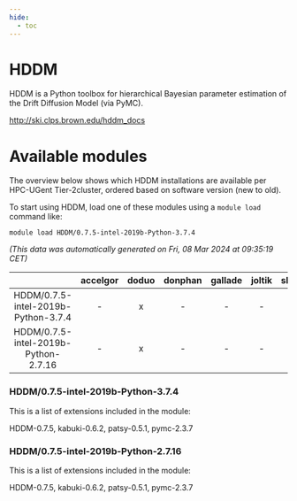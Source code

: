 ```yaml
---
hide:
  - toc
---
```


HDDM
====


HDDM is a Python toolbox for hierarchical Bayesian parameter estimation of the Drift Diffusion Model (via PyMC).

http://ski.clps.brown.edu/hddm_docs
# Available modules


The overview below shows which HDDM installations are available per HPC-UGent Tier-2cluster, ordered based on software version (new to old).

To start using HDDM, load one of these modules using a `module load` command like:

```shell
module load HDDM/0.7.5-intel-2019b-Python-3.7.4
```

*(This data was automatically generated on Fri, 08 Mar 2024 at 09:35:19 CET)*  

| |accelgor|doduo|donphan|gallade|joltik|skitty|
| :---: | :---: | :---: | :---: | :---: | :---: | :---: |
|HDDM/0.7.5-intel-2019b-Python-3.7.4|-|x|-|-|-|x|
|HDDM/0.7.5-intel-2019b-Python-2.7.16|-|x|-|-|-|x|


### HDDM/0.7.5-intel-2019b-Python-3.7.4

This is a list of extensions included in the module:

HDDM-0.7.5, kabuki-0.6.2, patsy-0.5.1, pymc-2.3.7

### HDDM/0.7.5-intel-2019b-Python-2.7.16

This is a list of extensions included in the module:

HDDM-0.7.5, kabuki-0.6.2, patsy-0.5.1, pymc-2.3.7